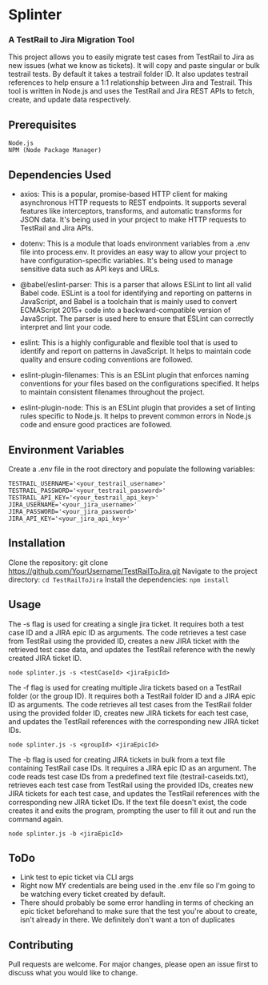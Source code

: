 # Splinter
### A TestRail to Jira Migration Tool

This project allows you to easily migrate test cases from TestRail to Jira as new issues (what we know as tickets). It will copy and paste singular or bulk testrail tests. By default it takes a testrail folder ID. It also updates testrail references to help ensure a 1:1 relationship between Jira and Testrail. This tool is written in Node.js and uses the TestRail and Jira REST APIs to fetch, create, and update data respectively.

## Prerequisites

    Node.js
    NPM (Node Package Manager)

## Dependencies Used
- axios: This is a popular, promise-based HTTP client for making asynchronous HTTP requests to REST endpoints. It supports several features like interceptors, transforms, and automatic transforms for JSON data. It's being used in your project to make HTTP requests to TestRail and Jira APIs.

- dotenv: This is a module that loads environment variables from a .env file into process.env. It provides an easy way to allow your project to have configuration-specific variables. It's being used to manage sensitive data such as API keys and URLs.

- @babel/eslint-parser: This is a parser that allows ESLint to lint all valid Babel code. ESLint is a tool for identifying and reporting on patterns in JavaScript, and Babel is a toolchain that is mainly used to convert ECMAScript 2015+ code into a backward-compatible version of JavaScript. The parser is used here to ensure that ESLint can correctly interpret and lint your code.

- eslint: This is a highly configurable and flexible tool that is used to identify and report on patterns in JavaScript. It helps to maintain code quality and ensure coding conventions are followed.

- eslint-plugin-filenames: This is an ESLint plugin that enforces naming conventions for your files based on the configurations specified. It helps to maintain consistent filenames throughout the project.

- eslint-plugin-node: This is an ESLint plugin that provides a set of linting rules specific to Node.js. It helps to prevent common errors in Node.js code and ensure good practices are followed.

## Environment Variables

Create a .env file in the root directory and populate the following variables:

```
TESTRAIL_USERNAME='<your_testrail_username>'
TESTRAIL_PASSWORD='<your_testrail_password>'
TESTRAIL_API_KEY='<your_testrail_api_key>'
JIRA_USERNAME='<your_jira_username>'
JIRA_PASSWORD='<your_jira_password>'
JIRA_API_KEY='<your_jira_api_key>'
```

## Installation

Clone the repository: git clone https://github.com/YourUsername/TestRailToJira.git
Navigate to the project directory: ```cd TestRailToJira```
Install the dependencies: ```npm install```

## Usage 
The -s flag is used for creating a single jira ticket. It requires both a test case ID and a JIRA epic ID as arguments. The code retrieves a test case from TestRail using the provided ID, creates a new JIRA ticket with the retrieved test case data, and updates the TestRail reference with the newly created JIRA ticket ID.

```node splinter.js -s <testCaseId> <jiraEpicId>```

The -f flag is used for creating multiple Jira tickets based on a TestRail folder (or the group ID). It requires both a TestRail folder ID and a JIRA epic ID as arguments. The code retrieves all test cases from the TestRail folder using the provided folder ID, creates new JIRA tickets for each test case, and updates the TestRail references with the corresponding new JIRA ticket IDs.

```node splinter.js -s <groupId> <jiraEpicId>```

The -b flag is used for creating JIRA tickets in bulk from a text file containing TestRail case IDs. It requires a JIRA epic ID as an argument. The code reads test case IDs from a predefined text file (testrail-caseids.txt), retrieves each test case from TestRail using the provided IDs, creates new JIRA tickets for each test case, and updates the TestRail references with the corresponding new JIRA ticket IDs. If the text file doesn't exist, the code creates it and exits the program, prompting the user to fill it out and run the command again.

```node splinter.js -b <jiraEpicId>```

## ToDo
- Link test to epic ticket via CLI args
- Right now MY credentials are being used in the .env file so I'm going to be watching every ticket created by default.
- There should probably be some error handling in terms of checking an epic ticket beforehand to make sure that the test you're about to create, isn't already in there. We definitely don't want a ton of duplicates 

## Contributing

Pull requests are welcome. For major changes, please open an issue first to discuss what you would like to change.
